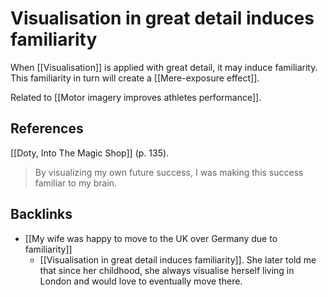 # Visualisation in great detail induces familiarity
When [[Visualisation]] is applied with great detail, it may induce familiarity. This familiarity in turn will create a [[Mere-exposure effect]].

Related to [[Motor imagery improves athletes performance]].

## References
[[Doty, Into The Magic Shop]] (p. 135).
> By visualizing my own future success, I was making this success familiar to my brain.

## Backlinks
* [[My wife was happy to move to the UK over Germany due to familiarity]]
	* [[Visualisation in great detail induces familiarity]]. She later told me that since her childhood, she always visualise herself living in London and would love to eventually move there.

<!-- #evergreen -->

<!-- {BearID:47771EBB-3122-4AA7-AF01-566A9B5FE21E-81026-00000BFDBF711D01} -->
